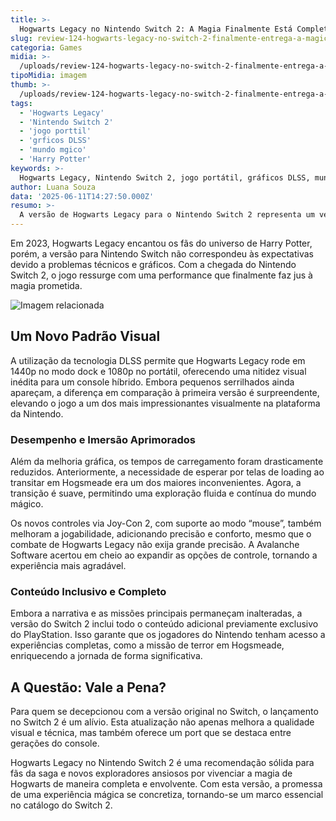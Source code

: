 ```yaml
---
title: >-
  Hogwarts Legacy no Nintendo Switch 2: A Magia Finalmente Está Completa
slug: review-124-hogwarts-legacy-no-switch-2-finalmente-entrega-a-magica-prometida
categoria: Games
midia: >-
  /uploads/review-124-hogwarts-legacy-no-switch-2-finalmente-entrega-a-magica-prometida-thumb.webp
tipoMidia: imagem
thumb: >-
  /uploads/review-124-hogwarts-legacy-no-switch-2-finalmente-entrega-a-magica-prometida-thumb.webp
tags:
  - 'Hogwarts Legacy'
  - 'Nintendo Switch 2'
  - 'jogo porttil'
  - 'grficos DLSS'
  - 'mundo mgico'
  - 'Harry Potter'
keywords: >-
  Hogwarts Legacy, Nintendo Switch 2, jogo portátil, gráficos DLSS, mundo mágico, Harry Potter
author: Luana Souza
data: '2025-06-11T14:27:50.000Z'
resumo: >-
  A versão de Hogwarts Legacy para o Nintendo Switch 2 representa um verdadeiro salto de qualidade, corrigindo falhas da versão anterior e proporcionando uma experiência mágica e imersiva. Descubra como as melhorias em gráficos, desempenho e conteúdo fazem deste lançamento um marco nos jogos portáteis.
---
```


Em 2023, Hogwarts Legacy encantou os fãs do universo de Harry Potter, porém, a versão para Nintendo Switch não correspondeu às expectativas devido a problemas técnicos e gráficos. Com a chegada do Nintendo Switch 2, o jogo ressurge com uma performance que finalmente faz jus à magia prometida. 

![Imagem relacionada](/uploads/review-124-hogwarts-legacy-no-switch-2-finalmente-entrega-a-magica-prometida-0.jpg)

## Um Novo Padrão Visual

A utilização da tecnologia DLSS permite que Hogwarts Legacy rode em 1440p no modo dock e 1080p no portátil, oferecendo uma nitidez visual inédita para um console híbrido. Embora pequenos serrilhados ainda apareçam, a diferença em comparação à primeira versão é surpreendente, elevando o jogo a um dos mais impressionantes visualmente na plataforma da Nintendo.

### Desempenho e Imersão Aprimorados

Além da melhoria gráfica, os tempos de carregamento foram drasticamente reduzidos. Anteriormente, a necessidade de esperar por telas de loading ao transitar em Hogsmeade era um dos maiores inconvenientes. Agora, a transição é suave, permitindo uma exploração fluida e contínua do mundo mágico.

Os novos controles via Joy-Con 2, com suporte ao modo “mouse”, também melhoram a jogabilidade, adicionando precisão e conforto, mesmo que o combate de Hogwarts Legacy não exija grande precisão. A Avalanche Software acertou em cheio ao expandir as opções de controle, tornando a experiência mais agradável.

### Conteúdo Inclusivo e Completo

Embora a narrativa e as missões principais permaneçam inalteradas, a versão do Switch 2 inclui todo o conteúdo adicional previamente exclusivo do PlayStation. Isso garante que os jogadores do Nintendo tenham acesso a experiências completas, como a missão de terror em Hogsmeade, enriquecendo a jornada de forma significativa.

## A Questão: Vale a Pena?

Para quem se decepcionou com a versão original no Switch, o lançamento no Switch 2 é um alívio. Esta atualização não apenas melhora a qualidade visual e técnica, mas também oferece um port que se destaca entre gerações do console. 

Hogwarts Legacy no Nintendo Switch 2 é uma recomendação sólida para fãs da saga e novos exploradores ansiosos por vivenciar a magia de Hogwarts de maneira completa e envolvente. Com esta versão, a promessa de uma experiência mágica se concretiza, tornando-se um marco essencial no catálogo do Switch 2.